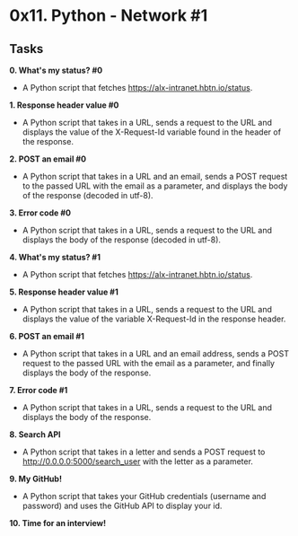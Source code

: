 # 0x11. Python - Network #1

## Tasks

**0. What's my status? #0**
* A Python script that fetches https://alx-intranet.hbtn.io/status.

**1. Response header value #0**
* A Python script that takes in a URL, sends a request to the URL and displays the value of the X-Request-Id variable found in the header of the response.

**2. POST an email #0**
* A Python script that takes in a URL and an email, sends a POST request to the passed URL with the email as a parameter, and displays the body of the response (decoded in utf-8).

**3. Error code #0**
* A Python script that takes in a URL, sends a request to the URL and displays the body of the response (decoded in utf-8).

**4. What's my status? #1**
* A Python script that fetches https://alx-intranet.hbtn.io/status.

**5. Response header value #1**
* A Python script that takes in a URL, sends a request to the URL and displays the value of the variable X-Request-Id in the response header.

**6. POST an email #1**
* A Python script that takes in a URL and an email address, sends a POST request to the passed URL with the email as a parameter, and finally displays the body of the response.

**7. Error code #1**
* A Python script that takes in a URL, sends a request to the URL and displays the body of the response.

**8. Search API**
* A Python script that takes in a letter and sends a POST request to http://0.0.0.0:5000/search_user with the letter as a parameter.

**9. My GitHub!**
* A Python script that takes your GitHub credentials (username and password) and uses the GitHub API to display your id.

**10. Time for an interview!**

